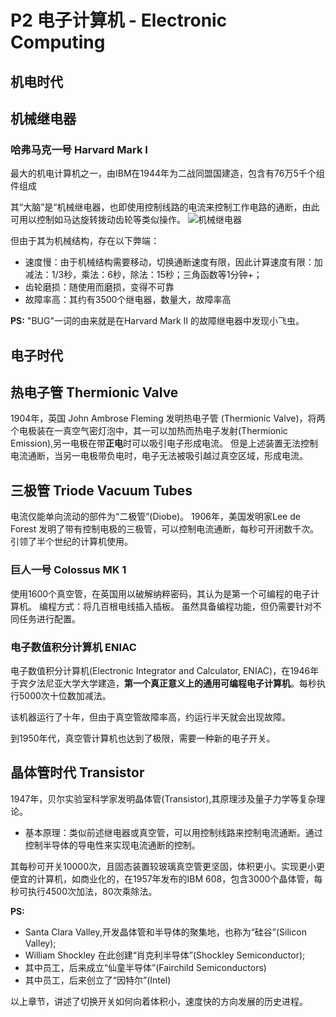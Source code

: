 # P2 电子计算机 - Electronic Computing

## 机电时代

## 机械继电器

### 哈弗马克一号 Harvard Mark I

最大的机电计算机之一，由IBM在1944年为二战同盟国建造，包含有76万5千个组件组成

其“大脑”是“机械继电器，也即使用控制线路的电流来控制工作电路的通断，由此可用以控制如马达旋转拨动齿轮等类似操作。
![机械继电器](https://cdn.jsdelivr.net/gh/huchangjun-sjtu/picbed/image/20240113172705.png)

但由于其为机械结构，存在以下弊端：

* 速度慢：由于机械结构需要移动，切换通断速度有限，因此计算速度有限：加减法：1/3秒，乘法：6秒，除法：15秒；三角函数等1分钟+；
* 齿轮磨损：随使用而磨损，变得不可靠
* 故障率高：其约有3500个继电器，数量大，故障率高

**PS:** "BUG"一词的由来就是在Harvard Mark II 的故障继电器中发现小飞虫。

## 电子时代

## 热电子管 Thermionic Valve

1904年，英国 John Ambrose Fleming 发明热电子管 (Thermionic Valve)，将两个电极装在一真空气密灯泡中，其一可以加热而热电子发射(Thermionic Emission),另一电极在带**正电**时可以吸引电子形成电流。
但是上述装置无法控制电流通断，当另一电极带负电时，电子无法被吸引越过真空区域，形成电流。

## 三极管 Triode Vacuum Tubes

电流仅能单向流动的部件为“二极管”(Diobe)。
1906年，美国发明家Lee de Forest 发明了带有控制电极的三极管，可以控制电流通断，每秒可开闭数千次。引领了半个世纪的计算机使用。

### 巨人一号 Colossus MK 1

使用1600个真空管，在英国用以破解纳粹密码，其认为是第一个可编程的电子计算机。
编程方式：将几百根电线插入插板。
虽然具备编程功能，但仍需要针对不同任务进行配置。

### 电子数值积分计算机 ENIAC

电子数值积分计算机(Electronic Integrator and Calculator, ENIAC)，在1946年于宾夕法尼亚大学大学建造，**第一个真正意义上的通用可编程电子计算机**。每秒执行5000次十位数加减法。

该机器运行了十年，但由于真空管故障率高，约运行半天就会出现故障。

到1950年代，真空管计算机也达到了极限，需要一种新的电子开关。

## 晶体管时代 Transistor

1947年，贝尔实验室科学家发明晶体管(Transistor),其原理涉及量子力学等复杂理论。

* 基本原理：类似前述继电器或真空管，可以用控制线路来控制电流通断。通过控制半导体的导电性来实现电流通断的控制。

其每秒可开关10000次，且固态装置较玻璃真空管更坚固，体积更小。实现更小更便宜的计算机，如商业化的，在1957年发布的IBM 608，包含3000个晶体管，每秒可执行4500次加法，80次乘除法。

**PS:**  

* Santa Clara Valley,开发晶体管和半导体的聚集地，也称为“硅谷”(Silicon Valley);
* William Shockley 在此创建“肖克利半导体”(Shockley Semiconductor);
* 其中员工，后来成立“仙童半导体”(Fairchild Semiconductors)
* 其中员工，后来创立了“因特尔”(Intel)

以上章节，讲述了切换开关如何向着体积小，速度快的方向发展的历史进程。
